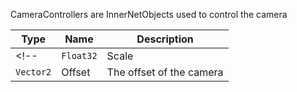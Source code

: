 CameraControllers are InnerNetObjects used to control the camera

|Type|Name|Description|
|-|-|-|
<!-- |`Float32`|Scale|The scale of the camera| -->
|`Vector2`|Offset|The offset of the camera|